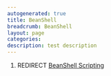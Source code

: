 ```yaml
---
autogenerated: true
title: BeanShell
breadcrumb: BeanShell
layout: page
categories: 
description: test description
---
```


1.  REDIRECT [BeanShell Scripting](BeanShell_Scripting)
